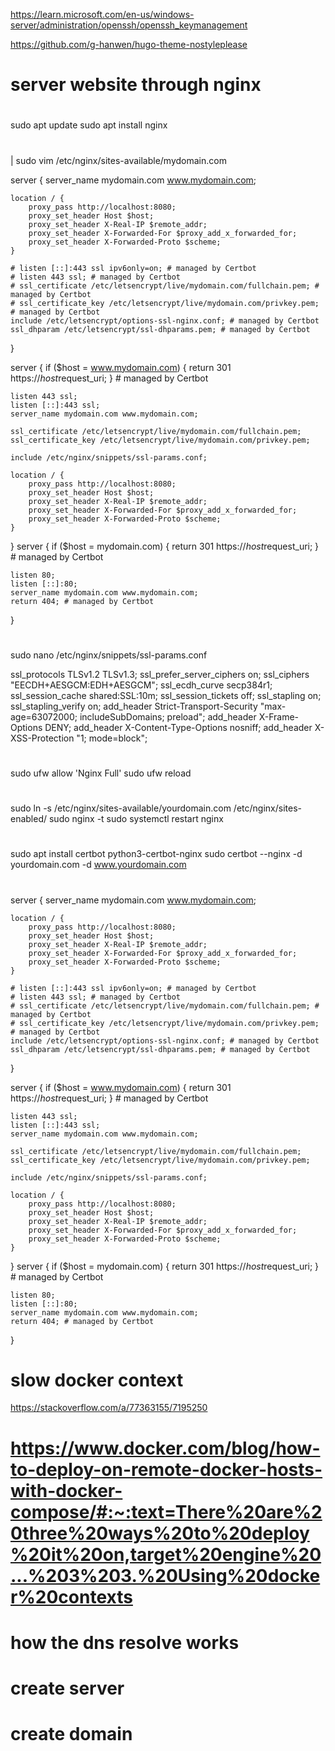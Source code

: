 https://learn.microsoft.com/en-us/windows-server/administration/openssh/openssh_keymanagement

https://github.com/g-hanwen/hugo-theme-nostyleplease

# server website through nginx

#
sudo apt update
sudo apt install nginx


# 

| sudo vim /etc/nginx/sites-available/mydomain.com

server {
    server_name mydomain.com www.mydomain.com;

    location / {
        proxy_pass http://localhost:8080;
        proxy_set_header Host $host;
        proxy_set_header X-Real-IP $remote_addr;
        proxy_set_header X-Forwarded-For $proxy_add_x_forwarded_for;
        proxy_set_header X-Forwarded-Proto $scheme;
    }

    # listen [::]:443 ssl ipv6only=on; # managed by Certbot
    # listen 443 ssl; # managed by Certbot
    # ssl_certificate /etc/letsencrypt/live/mydomain.com/fullchain.pem; # managed by Certbot
    # ssl_certificate_key /etc/letsencrypt/live/mydomain.com/privkey.pem; # managed by Certbot
    include /etc/letsencrypt/options-ssl-nginx.conf; # managed by Certbot
    ssl_dhparam /etc/letsencrypt/ssl-dhparams.pem; # managed by Certbot


}

server {
    if ($host = www.mydomain.com) {
        return 301 https://$host$request_uri;
    } # managed by Certbot


    listen 443 ssl;
    listen [::]:443 ssl;
    server_name mydomain.com www.mydomain.com;

    ssl_certificate /etc/letsencrypt/live/mydomain.com/fullchain.pem;
    ssl_certificate_key /etc/letsencrypt/live/mydomain.com/privkey.pem;

    include /etc/nginx/snippets/ssl-params.conf;

    location / {
        proxy_pass http://localhost:8080;
        proxy_set_header Host $host;
        proxy_set_header X-Real-IP $remote_addr;
        proxy_set_header X-Forwarded-For $proxy_add_x_forwarded_for;
        proxy_set_header X-Forwarded-Proto $scheme;
    }


}
server {
    if ($host = mydomain.com) {
        return 301 https://$host$request_uri;
    } # managed by Certbot


    listen 80;
    listen [::]:80;
    server_name mydomain.com www.mydomain.com;
    return 404; # managed by Certbot
}

#
sudo nano /etc/nginx/snippets/ssl-params.conf

ssl_protocols TLSv1.2 TLSv1.3;
ssl_prefer_server_ciphers on;
ssl_ciphers "EECDH+AESGCM:EDH+AESGCM";
ssl_ecdh_curve secp384r1;
ssl_session_cache shared:SSL:10m;
ssl_session_tickets off;
ssl_stapling on;
ssl_stapling_verify on;
add_header Strict-Transport-Security "max-age=63072000; includeSubDomains; preload";
add_header X-Frame-Options DENY;
add_header X-Content-Type-Options nosniff;
add_header X-XSS-Protection "1; mode=block";

# 
sudo ufw allow 'Nginx Full'
sudo ufw reload


# 
sudo ln -s /etc/nginx/sites-available/yourdomain.com /etc/nginx/sites-enabled/
sudo nginx -t
sudo systemctl restart nginx

# 
sudo apt install certbot python3-certbot-nginx
sudo certbot --nginx -d yourdomain.com -d www.yourdomain.com

#

server {
    server_name mydomain.com www.mydomain.com;

    location / {
        proxy_pass http://localhost:8080;
        proxy_set_header Host $host;
        proxy_set_header X-Real-IP $remote_addr;
        proxy_set_header X-Forwarded-For $proxy_add_x_forwarded_for;
        proxy_set_header X-Forwarded-Proto $scheme;
    }

    # listen [::]:443 ssl ipv6only=on; # managed by Certbot
    # listen 443 ssl; # managed by Certbot
    # ssl_certificate /etc/letsencrypt/live/mydomain.com/fullchain.pem; # managed by Certbot
    # ssl_certificate_key /etc/letsencrypt/live/mydomain.com/privkey.pem; # managed by Certbot
    include /etc/letsencrypt/options-ssl-nginx.conf; # managed by Certbot
    ssl_dhparam /etc/letsencrypt/ssl-dhparams.pem; # managed by Certbot


}

server {
    if ($host = www.mydomain.com) {
        return 301 https://$host$request_uri;
    } # managed by Certbot


    listen 443 ssl;
    listen [::]:443 ssl;
    server_name mydomain.com www.mydomain.com;

    ssl_certificate /etc/letsencrypt/live/mydomain.com/fullchain.pem;
    ssl_certificate_key /etc/letsencrypt/live/mydomain.com/privkey.pem;

    include /etc/nginx/snippets/ssl-params.conf;

    location / {
        proxy_pass http://localhost:8080;
        proxy_set_header Host $host;
        proxy_set_header X-Real-IP $remote_addr;
        proxy_set_header X-Forwarded-For $proxy_add_x_forwarded_for;
        proxy_set_header X-Forwarded-Proto $scheme;
    }


}
server {
    if ($host = mydomain.com) {
        return 301 https://$host$request_uri;
    } # managed by Certbot


    listen 80;
    listen [::]:80;
    server_name mydomain.com www.mydomain.com;
    return 404; # managed by Certbot
}


# slow docker context

https://stackoverflow.com/a/77363155/7195250


# https://www.docker.com/blog/how-to-deploy-on-remote-docker-hosts-with-docker-compose/#:~:text=There%20are%20three%20ways%20to%20deploy%20it%20on,target%20engine%20...%203%203.%20Using%20docker%20contexts


# how the dns resolve works
# create server
# create domain
